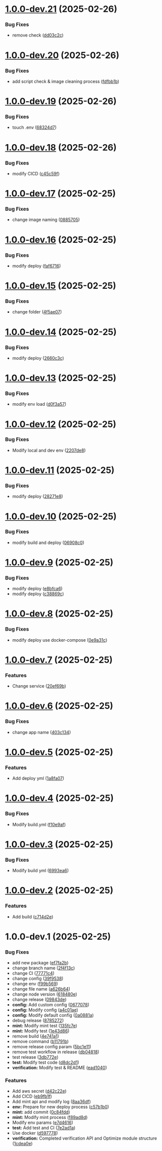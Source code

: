 # [1.0.0-dev.21](https://github.com/FirmaChain/mintall-nft-cert-api/compare/v1.0.0-dev.20...v1.0.0-dev.21) (2025-02-26)


### Bug Fixes

* remove check ([dd03c2c](https://github.com/FirmaChain/mintall-nft-cert-api/commit/dd03c2ccdf700ae20d126edc94a82074264988c6))

# [1.0.0-dev.20](https://github.com/FirmaChain/mintall-nft-cert-api/compare/v1.0.0-dev.19...v1.0.0-dev.20) (2025-02-26)


### Bug Fixes

* add script check & image cleaning process ([fdfbb1b](https://github.com/FirmaChain/mintall-nft-cert-api/commit/fdfbb1b62c03b43caf02f37302a309870b3f474d))

# [1.0.0-dev.19](https://github.com/FirmaChain/mintall-nft-cert-api/compare/v1.0.0-dev.18...v1.0.0-dev.19) (2025-02-26)


### Bug Fixes

* touch .env ([68324d7](https://github.com/FirmaChain/mintall-nft-cert-api/commit/68324d7352e0902b893c809c47e8d0708276648d))

# [1.0.0-dev.18](https://github.com/FirmaChain/mintall-nft-cert-api/compare/v1.0.0-dev.17...v1.0.0-dev.18) (2025-02-26)


### Bug Fixes

* modify CICD ([c45c59f](https://github.com/FirmaChain/mintall-nft-cert-api/commit/c45c59f980b9faff1f7d05ba590c90ab8f0fe24a))

# [1.0.0-dev.17](https://github.com/FirmaChain/mintall-nft-cert-api/compare/v1.0.0-dev.16...v1.0.0-dev.17) (2025-02-25)


### Bug Fixes

* change image naming ([0885705](https://github.com/FirmaChain/mintall-nft-cert-api/commit/08857052cba0eedb521ba195bbf8a672b746cfce))

# [1.0.0-dev.16](https://github.com/FirmaChain/mintall-nft-cert-api/compare/v1.0.0-dev.15...v1.0.0-dev.16) (2025-02-25)


### Bug Fixes

* modify deploy ([faf6716](https://github.com/FirmaChain/mintall-nft-cert-api/commit/faf67167fd4152881d907c1b91e4f6dd4f82f3f0))

# [1.0.0-dev.15](https://github.com/FirmaChain/mintall-nft-cert-api/compare/v1.0.0-dev.14...v1.0.0-dev.15) (2025-02-25)


### Bug Fixes

* change folder ([4f5ae07](https://github.com/FirmaChain/mintall-nft-cert-api/commit/4f5ae07d95073e7224fa5ce8e84112b35f4c903c))

# [1.0.0-dev.14](https://github.com/FirmaChain/mintall-nft-cert-api/compare/v1.0.0-dev.13...v1.0.0-dev.14) (2025-02-25)


### Bug Fixes

* modify deploy ([2660c3c](https://github.com/FirmaChain/mintall-nft-cert-api/commit/2660c3c43d9c067ab270f9fe2d5e6e92ee4a3f6c))

# [1.0.0-dev.13](https://github.com/FirmaChain/mintall-nft-cert-api/compare/v1.0.0-dev.12...v1.0.0-dev.13) (2025-02-25)


### Bug Fixes

* modify env load ([d0f3a57](https://github.com/FirmaChain/mintall-nft-cert-api/commit/d0f3a5764e2662a722511ff891983bb5c136a29e))

# [1.0.0-dev.12](https://github.com/FirmaChain/mintall-nft-cert-api/compare/v1.0.0-dev.11...v1.0.0-dev.12) (2025-02-25)


### Bug Fixes

* Modify local and dev env ([2207de8](https://github.com/FirmaChain/mintall-nft-cert-api/commit/2207de8a13456f2bbffb4306d9411158a3829ca7))

# [1.0.0-dev.11](https://github.com/FirmaChain/mintall-nft-cert-api/compare/v1.0.0-dev.10...v1.0.0-dev.11) (2025-02-25)


### Bug Fixes

* modify deploy ([28271e8](https://github.com/FirmaChain/mintall-nft-cert-api/commit/28271e8dcdabd9175ff345ae9e8544a79c7aa9a6))

# [1.0.0-dev.10](https://github.com/FirmaChain/mintall-nft-cert-api/compare/v1.0.0-dev.9...v1.0.0-dev.10) (2025-02-25)


### Bug Fixes

* modify build and deploy ([06908c0](https://github.com/FirmaChain/mintall-nft-cert-api/commit/06908c03ead17f9ebd54229c6ad8a2cac443ebe2))

# [1.0.0-dev.9](https://github.com/FirmaChain/mintall-nft-cert-api/compare/v1.0.0-dev.8...v1.0.0-dev.9) (2025-02-25)


### Bug Fixes

* modify deploy ([e8bfca6](https://github.com/FirmaChain/mintall-nft-cert-api/commit/e8bfca611923450f7a3f47e8cc656967ae014450))
* modify deploy ([c38869c](https://github.com/FirmaChain/mintall-nft-cert-api/commit/c38869c1fd4aae22b7727aaa4065cd57014fcd6c))

# [1.0.0-dev.8](https://github.com/FirmaChain/mintall-nft-cert-api/compare/v1.0.0-dev.7...v1.0.0-dev.8) (2025-02-25)


### Bug Fixes

* modify deploy use docker-compose ([0e9a31c](https://github.com/FirmaChain/mintall-nft-cert-api/commit/0e9a31c225739614a959dfc920f8e77760d03cd9))

# [1.0.0-dev.7](https://github.com/FirmaChain/mintall-nft-cert-api/compare/v1.0.0-dev.6...v1.0.0-dev.7) (2025-02-25)


### Features

* Change service ([20ef69b](https://github.com/FirmaChain/mintall-nft-cert-api/commit/20ef69b1a46b693217cc12a3c5f63207a54f0c0d))

# [1.0.0-dev.6](https://github.com/FirmaChain/mintall-nft-cert-api/compare/v1.0.0-dev.5...v1.0.0-dev.6) (2025-02-25)


### Bug Fixes

* change app name ([403c134](https://github.com/FirmaChain/mintall-nft-cert-api/commit/403c134508a5a696355e0be3189174bc1182dba4))

# [1.0.0-dev.5](https://github.com/FirmaChain/mintall-nft-cert-api/compare/v1.0.0-dev.4...v1.0.0-dev.5) (2025-02-25)


### Features

* Add deploy yml ([1a8fa07](https://github.com/FirmaChain/mintall-nft-cert-api/commit/1a8fa0758f50bdf605093f31649e768e5e4384bb))

# [1.0.0-dev.4](https://github.com/FirmaChain/mintall-nft-cert-api/compare/v1.0.0-dev.3...v1.0.0-dev.4) (2025-02-25)


### Bug Fixes

* Modify build.yml ([f10e9af](https://github.com/FirmaChain/mintall-nft-cert-api/commit/f10e9af52467601e6cef997c66ae46dbd75332ba))

# [1.0.0-dev.3](https://github.com/FirmaChain/mintall-nft-cert-api/compare/v1.0.0-dev.2...v1.0.0-dev.3) (2025-02-25)


### Bug Fixes

* Modify build yml ([6993ea6](https://github.com/FirmaChain/mintall-nft-cert-api/commit/6993ea6432f201fd5056ec4f5bfdc6b867baa772))

# [1.0.0-dev.2](https://github.com/FirmaChain/mintall-nft-cert-api/compare/v1.0.0-dev.1...v1.0.0-dev.2) (2025-02-25)


### Features

* Add build ([c714d2e](https://github.com/FirmaChain/mintall-nft-cert-api/commit/c714d2e456ac75ae57cc54c2e98e716b468d08b5))

# 1.0.0-dev.1 (2025-02-25)


### Bug Fixes

* add new package ([ef7fa2b](https://github.com/FirmaChain/mintall-nft-cert-api/commit/ef7fa2b9b6cac29fcc56a7c4625588bdcefc402b))
* change branch name ([2f4f13c](https://github.com/FirmaChain/mintall-nft-cert-api/commit/2f4f13c54c9d752ce71b494881e6bed6bb225d4d))
* change CI ([77771c4](https://github.com/FirmaChain/mintall-nft-cert-api/commit/77771c4862050ba42890dbbec9a0223f4b28cca3))
* change config ([39f9538](https://github.com/FirmaChain/mintall-nft-cert-api/commit/39f9538deeabc5516cbba4ce350a19fa5c637cc3))
* change env ([f99b569](https://github.com/FirmaChain/mintall-nft-cert-api/commit/f99b56934d3b4d9a75f0e32c28064b30de11fe8d))
* change file name ([a626b64](https://github.com/FirmaChain/mintall-nft-cert-api/commit/a626b64abdfcd583543647f5985b213d20fb9683))
* change node version ([618480e](https://github.com/FirmaChain/mintall-nft-cert-api/commit/618480ee741d6985f58760eca05f198f1cf7b930))
* change release ([09843de](https://github.com/FirmaChain/mintall-nft-cert-api/commit/09843de33493162651e7af78482a41bb87f7a27f))
* **config:** Add custom config ([0677078](https://github.com/FirmaChain/mintall-nft-cert-api/commit/0677078402b4f48274bb306219f73f0188d664e6))
* **config:** Modify config ([a4c01ae](https://github.com/FirmaChain/mintall-nft-cert-api/commit/a4c01aeaa5049c730bf0ebee09e11276da5a342f))
* **config:** Modify default config ([0a0881a](https://github.com/FirmaChain/mintall-nft-cert-api/commit/0a0881a52474ad12041e38c15b4e80557a91b9e3))
* debug release ([8785272](https://github.com/FirmaChain/mintall-nft-cert-api/commit/87852723ecb578fe31393572c461e8e0dcc63e80))
* **mint:** Modify mint test ([135fc7e](https://github.com/FirmaChain/mintall-nft-cert-api/commit/135fc7e7fe65b27438fa3d86f0656f2e71292ca1))
* **mint:** Modify test ([1e43d86](https://github.com/FirmaChain/mintall-nft-cert-api/commit/1e43d86ee408105e3bbb099245de25aeb65128c1))
* remove build ([4e741a1](https://github.com/FirmaChain/mintall-nft-cert-api/commit/4e741a1405a40e0d0381d1caf31a3a532784e338))
* remove command ([b11791b](https://github.com/FirmaChain/mintall-nft-cert-api/commit/b11791bc61e55fb819e2b6e7d8d7082af240c51e))
* remove release config param ([5bc1e11](https://github.com/FirmaChain/mintall-nft-cert-api/commit/5bc1e11891c5b4101091a2f474bae21c810f8025))
* remove test workflow in release ([db04818](https://github.com/FirmaChain/mintall-nft-cert-api/commit/db04818ed8a7a076695623e8c0527db5905b8100))
* test release ([3db772e](https://github.com/FirmaChain/mintall-nft-cert-api/commit/3db772eaa0ef8dae8eb599e6c3dd619fa6b362df))
* **test:** Modify test code ([d8dc2d1](https://github.com/FirmaChain/mintall-nft-cert-api/commit/d8dc2d167b5262569d474d2baeebb5272827dbb9))
* **verification:** Modify test & README ([ead1040](https://github.com/FirmaChain/mintall-nft-cert-api/commit/ead1040bf50b7eb893893000f4c670efd8ae2966))


### Features

* Add aws secret ([d42c22e](https://github.com/FirmaChain/mintall-nft-cert-api/commit/d42c22e036bc765530f8343011beb51370b357ce))
* Add CICD ([eb9fb1f](https://github.com/FirmaChain/mintall-nft-cert-api/commit/eb9fb1f6b3cf2c6967a1414ca6ee95f68ed2113c))
* Add mint api and modify log ([8aa36df](https://github.com/FirmaChain/mintall-nft-cert-api/commit/8aa36df3c1c2fde6994dfdaf11d43716ec376004))
* **env:** Prepare for new deploy process ([c57b1b0](https://github.com/FirmaChain/mintall-nft-cert-api/commit/c57b1b02b8c825b493d8468034a926e5132857ef))
* **mint:** add commit ([0c84fdd](https://github.com/FirmaChain/mintall-nft-cert-api/commit/0c84fddff775b8b357d50a396e4000834be76d8a))
* **mint:** Modify mint process ([f89ad8d](https://github.com/FirmaChain/mintall-nft-cert-api/commit/f89ad8d6cdba83608be70ae2c78bd99cd01986e1))
* Modify env params ([e7d4616](https://github.com/FirmaChain/mintall-nft-cert-api/commit/e7d4616f60a50aad2d44726971d4a25e508c06e2))
* **test:** Add test and CI ([7e2ad1a](https://github.com/FirmaChain/mintall-nft-cert-api/commit/7e2ad1a81278acb23932331f629bbb2f31db3d8a))
* Use docker ([d597778](https://github.com/FirmaChain/mintall-nft-cert-api/commit/d5977783cf1fe0327fd78711e17a454a24b72ae0))
* **verification:** Completed verification API and Optimize module structure ([1cdea0e](https://github.com/FirmaChain/mintall-nft-cert-api/commit/1cdea0e5e3da0fe57a955fdb2d3d0ce00bb79407))
